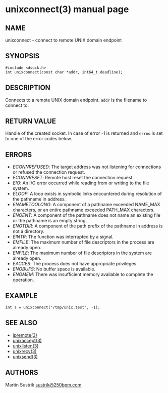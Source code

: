 # unixconnect(3) manual page

## NAME

unixconnect - connect to remote UNIX domain endpoint

## SYNOPSIS

```
#include <dsock.h>
int unixconnect(const char *addr, int64_t deadline);
```

## DESCRIPTION

Connects to a remote UNIX domain endpoint. `addr` is the filename to connect to.

## RETURN VALUE

Handle of the created socket. In case of error -1 is returned and `errno` is set to one of the error codes below.

## ERRORS

* *ECONNREFUSED*: The target address was not listening for connections or refused the connection request.
* *ECONNRESET*: Remote host reset the connection request.
* *EIO*: An I/O error occurred while reading from or writing to the file system.
* *ELOOP*: A loop exists in symbolic links encountered during resolution of the pathname in address.
* *ENAMETOOLONG*: A component of a pathname exceeded NAME_MAX characters, or an entire pathname exceeded PATH_MAX characters.
* *ENOENT*: A component of the pathname does not name an existing file or the pathname is an empty string.
* *ENOTDIR*: A component of the path prefix of the pathname in address is not a directory.
* *EINTR*: The function was interrupted by a signal.
* *EMFILE*: The maximum number of file descriptors in the process are already open.
* *ENFILE*: The maximum number of file descriptors in the system are already open.
* *EACCES*: The process does not have appropriate privileges.
* *ENOBUFS*: No buffer space is available.
* *ENOMEM*: There was insufficient memory available to complete the operation.

## EXAMPLE

```
int s = unixconnect("/tmp/unix.test", -1);
```

## SEE ALSO

* [ipremote(3)](ipremote.html)
* [unixaccept(3)](unixaccept.html)
* [unixlisten(3)](unixlisten.html)
* [unixrecv(3)](unixrecv.html)
* [unixsend(3)](unixsend.html)

## AUTHORS

Martin Sustrik <sustrik@250bpm.com>


